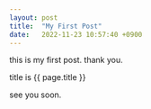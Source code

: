 ```yaml
---
layout: post
title:  "My First Post"
date:   2022-11-23 10:57:40 +0900
---
```


this is my first post.
thank you.

title is {{ page.title }}

see you soon.
